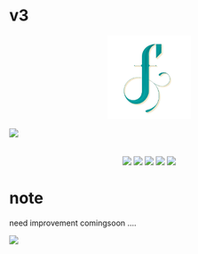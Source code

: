 # v3
<div align="center">
  <img src="./img/logotranspa-removebg-preview.png" width="150px" alt="Logo">
</div>

<img src="https://user-images.githubusercontent.com/73097560/115834477-dbab4500-a447-11eb-908a-139a6edaec5c.gif"><br><br>

<div align="center">
  <img src="https://img.shields.io/badge/Javascript-ES6-yellow.svg">
  <img src="https://img.shields.io/badge/HTML-5.15.1-red.svg">
  <img src="https://img.shields.io/badge/License-MIT-orange.svg">
  <img src="https://img.shields.io/badge/Tools-EJS-white"> 
  <img src="https://img.shields.io/badge/wakatimes-23.55hours-blue"> 
</div>

# note
need improvement comingsoon ....

<img src="https://user-images.githubusercontent.com/73097560/115834477-dbab4500-a447-11eb-908a-139a6edaec5c.gif"><br><br>